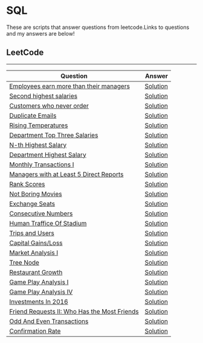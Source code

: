 # SQL
These are scripts that answer questions from leetcode.Links to questions and my answers are below!

## LeetCode 
-----------

| Question                | Answer                 |
|-------------------------|------------------------:|
| <a href="https://leetcode.com/problems/employees-earning-more-than-their-managers/description/">Employees earn more than their managers</a> | <a href="https://github.com/Sahith21/SQL/blob/main/ConsecutiveNumbers.sql">Solution</a> |
| <a href="https://leetcode.com/problems/second-highest-salary/description/">Second highest salaries</a> | <a href="https://github.com/Sahith21/SQL/blob/main/SecondHighestSalary.sql">Solution</a> |
| <a href="https://leetcode.com/problems/customers-who-never-order/">Customers who never order</a> | <a href="https://github.com/Sahith21/SQL/blob/main/CustomersDontOrder.sql">Solution</a> | 
| <a href="https://leetcode.com/problems/duplicate-emails/description/">Duplicate Emails</a> | <a href="https://github.com/Sahith21/SQL/blob/main/DuplicateEmails.sql">Solution</a> |
|[Rising Temperatures](https://leetcode.com/problems/rising-temperature) | [Solution](https://github.com/Sahith21/SQL/blob/main/RisingTemperatures.sql) |
|[Department Top Three Salaries](https://leetcode.com/problems/department-top-three-salaries/submissions/) | [Solution](https://github.com/Sahith21/SQL/blob/main/Top3DeptSalaries.sql) |
|[N-th Highest Salary](https://leetcode.com/problems/nth-highest-salary/) | [Solution](https://github.com/Sahith21/SQL/blob/main/NthHighestSalary.sql)|
|[Department Highest Salary](https://leetcode.com/problems/department-highest-salary/) | [Solution](https://github.com/Sahith21/SQL/blob/main/DeptHighestSalary.sql) |
| [Monthly Transactions I](https://leetcode.com/problems/monthly-transactions-i/) | [Solution](https://github.com/Sahith21/SQL/blob/main/monthly-transactions-i.sql) |
| [Managers with at Least 5 Direct Reports](https://leetcode.com/problems/managers-with-at-least-5-direct-reports/) | [Solution](https://github.com/Sahith21/SQL/blob/main/managers-with-at-least-5-direct-reports.sql) |
| [Rank Scores](https://leetcode.com/problems/rank-scores/) | [Solution](https://github.com/Sahith21/SQL/blob/main/RankScores.sql) |
| [Not Boring Movies](https://leetcode.com/problems/not-boring-movies/) | [Solution](https://github.com/Sahith21/SQL/blob/main/notboringmovies.sql)|
| [Exchange Seats](https://leetcode.com/problems/exchange-seats/) | [Solution](https://github.com/Sahith21/SQL/blob/main/exchange-seats.sql)|
| [Consecutive Numbers](https://leetcode.com/problems/consecutive-numbers/) | [Solution](https://github.com/Sahith21/SQL/blob/main/ConsecutiveNumbers.sql)|
| [Human Traffice Of Stadium](https://leetcode.com/problems/human-traffic-of-stadium/) | [Solution](https://github.com/Sahith21/SQL/blob/main/HumanTrafficStadium.sql) |
| [Trips and Users](https://leetcode.com/problems/trips-and-users/) | [Solution](https://github.com/Sahith21/SQL/blob/main/trips_and_users.sql) |
|[Capital Gains/Loss](https://leetcode.com/problems/capital-gainloss/) | [Solution](https://github.com/Sahith21/SQL/blob/main/capital-gainloss.sql) |
|[Market Analysis I](https://leetcode.com/problems/market-analysis-i/) | [Solution](https://github.com/Sahith21/SQL/blob/main/market-analysis-i.sql) |
|[Tree Node](https://leetcode.com/problems/tree-node/) | [Solution](https://github.com/Sahith21/SQL/blob/main/tree-node.sql) |
| [Restaurant Growth](https://leetcode.com/problems/restaurant-growth/) | [Solution](https://github.com/Sahith21/SQL/blob/main/restaurant-growth.sql) |
| [Game Play Analysis I](https://leetcode.com/problems/game-play-analysis-i/) | [Solution](https://github.com/Sahith21/SQL/blob/main/game-play-analysis-i.sql) |
| [Game Play Analysis IV](https://leetcode.com/problems/game-play-analysis-iv/) | [Solution](https://github.com/Sahith21/SQL/blob/main/game-play-analysis-iv.sql) |
| [Investments In 2016](https://leetcode.com/problems/investments-in-2016/) | [Solution](https://github.com/Sahith21/SQL/blob/main/investments-in-2016.sql) |
| [Friend Requests II: Who Has the Most Friends](https://leetcode.com/problems/friend-requests-ii-who-has-the-most-friends/description/) | [Solution](https://github.com/Sahith21/SQL/blob/main/friend-requests-ii-who-has-the-most-friends.sql)|
| [Odd And Even Transactions](https://leetcode.com/problems/odd-and-even-transactions/) | [Solution](https://github.com/Sahith21/SQL/blob/main/odd-and-event-transactions.sql) |
| [Confirmation Rate](https://leetcode.com/problems/confirmation-rate/) | [Solution](https://github.com/Sahith21/SQL/blob/main/confirmation-rate.sql) |

